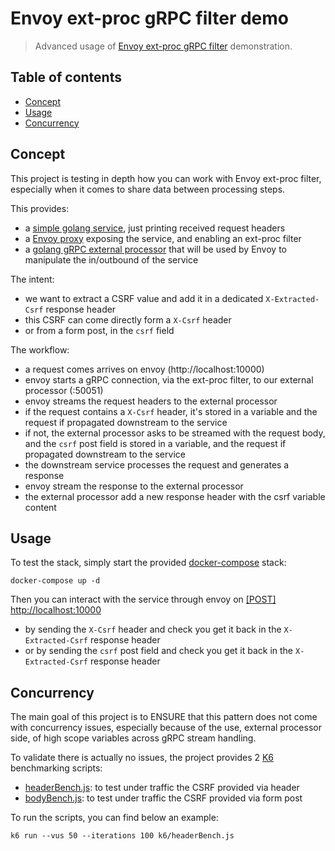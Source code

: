 # Envoy ext-proc gRPC filter demo

> Advanced usage of [Envoy ext-proc gRPC filter](https://www.envoyproxy.io/docs/envoy/latest/api-v3/extensions/filters/http/ext_proc/v3/ext_proc.proto) demonstration.

## Table of contents

- [Concept](#concept)
- [Usage](#usage)
- [Concurrency](#concurrency)

## Concept

This project is testing in depth how you can work with Envoy ext-proc filter, especially when it comes to share data between processing steps.

This provides:
- a [simple golang service](service), just printing received request headers
- a [Envoy proxy](mesh) exposing the service, and enabling an ext-proc filter
- a [golang gRPC external processor](ext-proc) that will be used by Envoy to manipulate the in/outbound of the service

The intent:
- we want to extract a CSRF value and add it in a dedicated `X-Extracted-Csrf` response header
- this CSRF can come directly form a `X-Csrf` header
- or from a form post, in the `csrf` field

The workflow:
- a request comes arrives on envoy (http://localhost:10000)
- envoy starts a gRPC connection, via the ext-proc filter, to our external processor (:50051)
- envoy streams the request headers to the external processor
- if the request contains a `X-Csrf` header, it's stored in a variable and the request if propagated downstream to the service
- if not, the external processor asks to be streamed with the request body, and the `csrf` post field is stored in a variable, and the request if propagated downstream to the service
- the downstream service processes the request and generates a response
- envoy stream the response to the external processor
- the external processor add a new response header with the csrf variable content

## Usage

To test the stack, simply start the provided [docker-compose](docker-compose.yaml) stack:
```shell
docker-compose up -d
```

Then you can interact with the service through envoy on [[POST] http://localhost:10000](http://localhost:10000)
- by sending the `X-Csrf` header and check you get it back in the `X-Extracted-Csrf` response header
- or by sending the `csrf` post field and check you get it back in the `X-Extracted-Csrf` response header


## Concurrency

The main goal of this project is to ENSURE that this pattern does not come with concurrency issues, especially because of the use, external processor side, of high scope variables across gRPC stream handling.

To validate there is actually no issues, the project provides 2 [K6](https://k6.io/) benchmarking scripts:
- [headerBench.js](k6/headerBench.js): to test under traffic the CSRF provided via header
- [bodyBench.js](k6/bodyBench.js): to test under traffic the CSRF provided via form post

To run the scripts, you can find below an example:

```shell
k6 run --vus 50 --iterations 100 k6/headerBench.js
```
